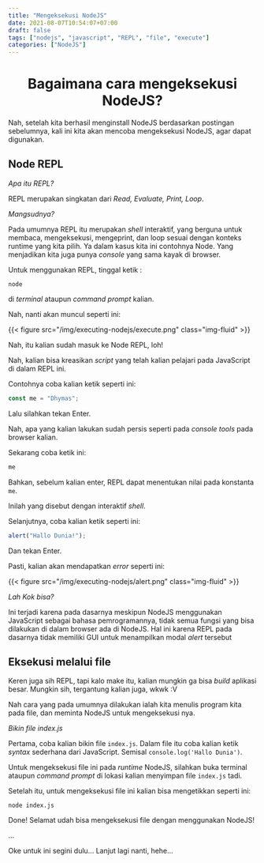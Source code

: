 ```yaml
---
title: "Mengeksekusi NodeJS"
date: 2021-08-07T10:54:07+07:00
draft: false
tags: ["nodejs", "javascript", "REPL", "file", "execute"]
categories: ["NodeJS"]
---
```


# <center> Bagaimana cara mengeksekusi NodeJS? <center>

Nah, setelah kita berhasil menginstall NodeJS berdasarkan postingan sebelumnya, kali ini kita akan mencoba mengeksekusi NodeJS, agar dapat digunakan.

## Node REPL

_Apa itu REPL?_

REPL merupakan singkatan dari _Read, Evaluate, Print, Loop_.

_Mangsudnya?_

Pada umumnya REPL itu merupakan _shell_ interaktif, yang berguna untuk membaca, mengeksekusi, mengeprint, dan loop sesuai dengan konteks runtime yang kita pilih. Ya dalam kasus kita ini contohnya Node. Yang menjadikan kita juga punya _console_ yang sama kayak di browser.

Untuk menggunakan REPL, tinggal ketik :

```shell
node
```

di _terminal_ ataupun _command prompt_ kalian.

Nah, nanti akan muncul seperti ini:

{{< figure src="/img/executing-nodejs/execute.png" class="img-fluid" >}}

Nah, itu kalian sudah masuk ke Node REPL, loh!

Nah, kalian bisa kreasikan _script_ yang telah kalian pelajari pada JavaScript di dalam REPL ini.

Contohnya coba kalian ketik seperti ini:

```javascript
const me = "Dhymas";
```

Lalu silahkan tekan Enter.

Nah, apa yang kalian lakukan sudah persis seperti pada _console tools_ pada browser kalian.

Sekarang coba ketik ini:

```javascript
me
```

Bahkan, sebelum kalian enter, REPL dapat menentukan nilai pada konstanta `me`.

Inilah yang disebut dengan interaktif _shell_.

Selanjutnya, coba kalian ketik seperti ini:

```javascript
alert("Hallo Dunia!");
```

Dan tekan Enter.

Pasti, kalian akan mendapatkan _error_ seperti ini:

{{< figure src="/img/executing-nodejs/alert.png" class="img-fluid" >}}

_Lah Kok bisa?_

Ini terjadi karena pada dasarnya meskipun NodeJS menggunakan JavaScript sebagai bahasa pemrogramannya, tidak semua fungsi yang bisa dilakukan di dalam browser ada di NodeJS. Hal ini karena REPL pada dasarnya tidak memiliki GUI untuk menampilkan modal _alert_ tersebut

## Eksekusi melalui file

Keren juga sih REPL, tapi kalo make itu, kalian mungkin ga bisa _build_ aplikasi besar. Mungkin sih, tergantung kalian juga, wkwk :V

Nah cara yang pada umumnya dilakukan ialah kita menulis program kita pada file, dan meminta NodeJS untuk mengeksekusi nya.

_Bikin file index.js_

Pertama, coba kalian bikin file `index.js`. Dalam file itu coba kalian ketik _syntax_ sederhana dari JavaScript. Semisal `console.log('Hallo Dunia')`.

Untuk mengeksekusi file ini pada _runtime_ NodeJS, silahkan buka terminal ataupun _command prompt_ di lokasi kalian menyimpan file `index.js` tadi.

Setelah itu, untuk mengeksekusi file ini kalian bisa mengetikkan seperti ini:

```shell
node index.js
```

Done! Selamat udah bisa mengeksekusi file dengan menggunakan NodeJS!

...

Oke untuk ini segini dulu... Lanjut lagi nanti, hehe...

